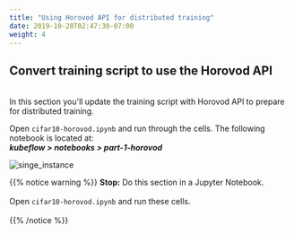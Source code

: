 ```yaml
---
title: "Using Horovod API for distributed training"
date: 2019-10-28T02:47:30-07:00
weight: 4
---
```


## Convert training script to use the Horovod API

<br>In this section you'll update the training script with Horovod API to prepare for distributed training.

Open `cifar10-horovod.ipynb` and run through the cells. The following notebook is located at: <br>
***kubeflow > notebooks > part-1-horovod***

![singe_instance](/images/convert_script/distributed_script.png)

{{% notice warning %}}
**Stop:** Do this section in a Jupyter Notebook. <br><br>
Open `cifar10-horovod.ipynb` and run these cells. <br><br>
{{% /notice %}}
